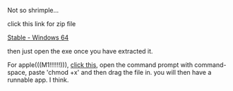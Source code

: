 Not so shrimple...

click this link for zip file

[Stable - Windows 64](https://github.com/SourestOfLemons/Gamble/blob/main/build/Windows/Windows-Stable.zip?raw=true)

then just open the exe once you have extracted it.



For apple(((M1!!!!!!))), 
[click this](https://github.com/SourestOfLemons/Gamble/blob/main/build/Apple/Button%20(1)?raw=true), open the command prompt with command-space, paste 'chmod +x' and then drag the file in. you will then have a runnable app. I think.
